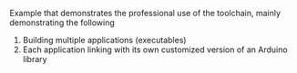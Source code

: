 Example that demonstrates the professional use of the toolchain, mainly demonstrating the following

1. Building multiple applications (executables)
2. Each application linking with its own customized version of an Arduino library
